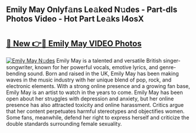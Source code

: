 ## Emily May Onlyf𝚊ns Le𝚊ked N𝚞des - Part-dIs Photos Video - Hot Part Le𝚊ks l4osX

# <h2><a href="http://ac20954.deff.icu/?id=Emily+May">🔗 New 👉🔴 Emily May VIDEO Photos</a></h2>

[![Emily May N𝚞des](https://i.imgur.com/rIISA9y.gif)](http://ac20954.deff.icu/?id=Emily+May)
Emily May is a talented and versatile British singer-songwriter, known for her powerful vocals, emotive lyrics, and genre-bending sound. Born and raised in the UK, Emily May has been making waves in the music industry with her unique blend of pop, rock, and electronic elements. With a strong online presence and a growing fan base, Emily May is an artist to watch in the years to come. Emily May has been open about her struggles with depression and anxiety, but her online presence has also attracted toxicity and online harassment. Critics argue that her content perpetuates harmful stereotypes and objectifies women. Some fans, meanwhile, defend her right to express herself and criticize the double standards surrounding female sexuality.

